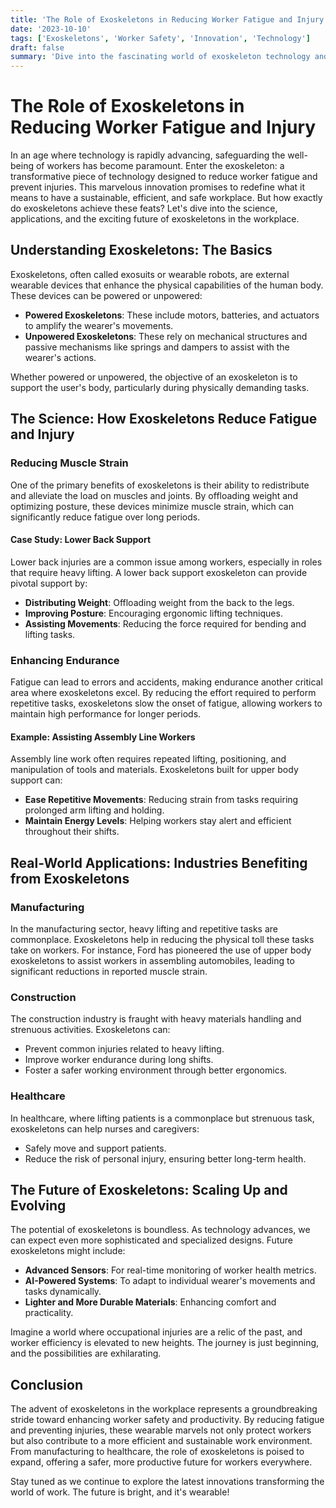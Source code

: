 ```yaml
---
title: 'The Role of Exoskeletons in Reducing Worker Fatigue and Injury'
date: '2023-10-10'
tags: ['Exoskeletons', 'Worker Safety', 'Innovation', 'Technology']
draft: false
summary: 'Dive into the fascinating world of exoskeleton technology and how it is reshaping the landscape of worker safety by reducing fatigue and preventing injuries.'
---
```


# The Role of Exoskeletons in Reducing Worker Fatigue and Injury

In an age where technology is rapidly advancing, safeguarding the well-being of workers has become paramount. Enter the exoskeleton: a transformative piece of technology designed to reduce worker fatigue and prevent injuries. This marvelous innovation promises to redefine what it means to have a sustainable, efficient, and safe workplace. But how exactly do exoskeletons achieve these feats? Let's dive into the science, applications, and the exciting future of exoskeletons in the workplace.

## Understanding Exoskeletons: The Basics

Exoskeletons, often called exosuits or wearable robots, are external wearable devices that enhance the physical capabilities of the human body. These devices can be powered or unpowered:

- **Powered Exoskeletons**: These include motors, batteries, and actuators to amplify the wearer's movements.
- **Unpowered Exoskeletons**: These rely on mechanical structures and passive mechanisms like springs and dampers to assist with the wearer's actions.

Whether powered or unpowered, the objective of an exoskeleton is to support the user's body, particularly during physically demanding tasks.

## The Science: How Exoskeletons Reduce Fatigue and Injury

### Reducing Muscle Strain

One of the primary benefits of exoskeletons is their ability to redistribute and alleviate the load on muscles and joints. By offloading weight and optimizing posture, these devices minimize muscle strain, which can significantly reduce fatigue over long periods.

#### Case Study: Lower Back Support

Lower back injuries are a common issue among workers, especially in roles that require heavy lifting. A lower back support exoskeleton can provide pivotal support by:

- **Distributing Weight**: Offloading weight from the back to the legs.
- **Improving Posture**: Encouraging ergonomic lifting techniques.
- **Assisting Movements**: Reducing the force required for bending and lifting tasks.

### Enhancing Endurance

Fatigue can lead to errors and accidents, making endurance another critical area where exoskeletons excel. By reducing the effort required to perform repetitive tasks, exoskeletons slow the onset of fatigue, allowing workers to maintain high performance for longer periods.

#### Example: Assisting Assembly Line Workers

Assembly line work often requires repeated lifting, positioning, and manipulation of tools and materials. Exoskeletons built for upper body support can:

- **Ease Repetitive Movements**: Reducing strain from tasks requiring prolonged arm lifting and holding.
- **Maintain Energy Levels**: Helping workers stay alert and efficient throughout their shifts.

## Real-World Applications: Industries Benefiting from Exoskeletons

### Manufacturing

In the manufacturing sector, heavy lifting and repetitive tasks are commonplace. Exoskeletons help in reducing the physical toll these tasks take on workers. For instance, Ford has pioneered the use of upper body exoskeletons to assist workers in assembling automobiles, leading to significant reductions in reported muscle strain.

### Construction

The construction industry is fraught with heavy materials handling and strenuous activities. Exoskeletons can:

- Prevent common injuries related to heavy lifting.
- Improve worker endurance during long shifts.
- Foster a safer working environment through better ergonomics.

### Healthcare

In healthcare, where lifting patients is a commonplace but strenuous task, exoskeletons can help nurses and caregivers:

- Safely move and support patients.
- Reduce the risk of personal injury, ensuring better long-term health.

## The Future of Exoskeletons: Scaling Up and Evolving

The potential of exoskeletons is boundless. As technology advances, we can expect even more sophisticated and specialized designs. Future exoskeletons might include:

- **Advanced Sensors**: For real-time monitoring of worker health metrics.
- **AI-Powered Systems**: To adapt to individual wearer's movements and tasks dynamically.
- **Lighter and More Durable Materials**: Enhancing comfort and practicality.

Imagine a world where occupational injuries are a relic of the past, and worker efficiency is elevated to new heights. The journey is just beginning, and the possibilities are exhilarating.

## Conclusion

The advent of exoskeletons in the workplace represents a groundbreaking stride toward enhancing worker safety and productivity. By reducing fatigue and preventing injuries, these wearable marvels not only protect workers but also contribute to a more efficient and sustainable work environment. From manufacturing to healthcare, the role of exoskeletons is poised to expand, offering a safer, more productive future for workers everywhere.

Stay tuned as we continue to explore the latest innovations transforming the world of work. The future is bright, and it's wearable!